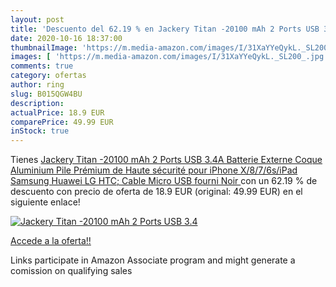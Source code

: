 ```yaml
---
layout: post
title: 'Descuento del 62.19 % en Jackery Titan -20100 mAh 2 Ports USB 3.4'
date: 2020-10-16 18:37:00
thumbnailImage: 'https://m.media-amazon.com/images/I/31XaYYeQykL._SL200_.jpg'
images: [ 'https://m.media-amazon.com/images/I/31XaYYeQykL._SL200_.jpg' ]
comments: true
category: ofertas
author: ring
slug: B015QGW4BU
description:
actualPrice: 18.9 EUR
comparePrice: 49.99 EUR
inStock: true
---
```


Tienes [Jackery Titan -20100 mAh 2 Ports USB 3.4A Batterie Externe Coque Aluminium Pile Prémium de Haute sécurité pour iPhone X/8/7/6s/iPad  Samsung  Huawei  LG  HTC; Cable Micro USB fourni  Noir ](https://www.amazon.fr/dp/B015QGW4BU/?tag=tolees0d-21) con un 62.19 % de descuento con precio de oferta de 18.9 EUR (original: 49.99 EUR) en el siguiente enlace!

[![Jackery Titan -20100 mAh 2 Ports USB 3.4](https://m.media-amazon.com/images/I/31XaYYeQykL._SL200_.jpg)](https://www.amazon.fr/dp/B015QGW4BU/?tag=tolees0d-21)

[Accede a la oferta!!](https://www.amazon.fr/dp/B015QGW4BU/?tag=tolees0d-21)

Links participate in Amazon Associate program and might generate a comission on qualifying sales


